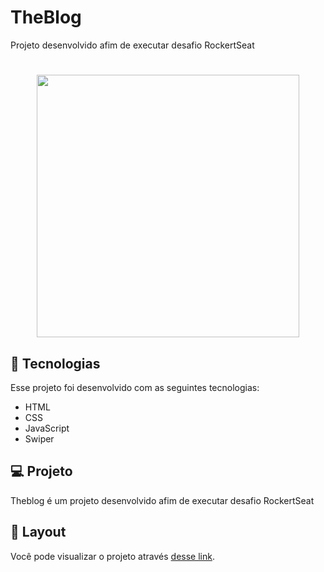 # TheBlog
Projeto desenvolvido afim de executar desafio RockertSeat
<h1 align="center">
  <img  src="../src/images/logo.svg" width="420px" />
</h1>

## 🚀 Tecnologias

Esse projeto foi desenvolvido com as seguintes tecnologias:
- HTML
- CSS
- JavaScript
- Swiper

## 💻 Projeto
Theblog é um projeto desenvolvido afim de executar desafio RockertSeat

## 🔖 Layout
Você pode visualizar o projeto  através [desse link]().
